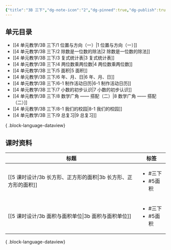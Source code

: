 ```yaml
---
{"title":"3B 三下","dg-note-icon":"2","dg-pinned":true,"dg-publish":true,"permalink":"/4 单元教学/3B 三下/","pinned":true,"dgPassFrontmatter":true,"noteIcon":"2"}
---
```



## 单元目录

- [[4 单元教学/3B 三下/1 位置与方向（一）\|1 位置与方向（一）]]
- [[4 单元教学/3B 三下/2 除数是一位数的除法\|2 除数是一位数的除法]]
- [[4 单元教学/3B 三下/3 复式统计表\|3 复式统计表]]
- [[4 单元教学/3B 三下/4 两位数乘两位数\|4 两位数乘两位数]]
- [[4 单元教学/3B 三下/5 面积\|5 面积]]
- [[4 单元教学/3B 三下/6 年、月、日\|6 年、月、日]]
- [[4 单元教学/3B 三下/6-1 制作活动日历\|6-1 制作活动日历]]
- [[4 单元教学/3B 三下/7 小数的初步认识\|7 小数的初步认识]]
- [[4 单元教学/3B 三下/8 数学广角 —— 搭配（二）\|8 数学广角 —— 搭配（二）]]
- [[4 单元教学/3B 三下/8-1 我们的校园\|8-1 我们的校园]]
- [[4 单元教学/3B 三下/9 总复习\|9 总复习]]

{ .block-language-dataview}

## 课时资料

| 标题                                         | 标签                                 |
| ------------------------------------------ | ---------------------------------- |
| [[5 课时设计/3b 长方形、正方形的面积\|3b 长方形、正方形的面积]] | <ul><li>#三下</li><li>#5面积</li></ul> |
| [[5 课时设计/3b 面积与面积单位\|3b 面积与面积单位]]       | <ul><li>#三下</li><li>#5面积</li></ul> |

{ .block-language-dataview}